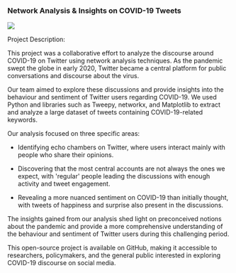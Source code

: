### Network Analysis & Insights on COVID-19 Tweets
![](https://img.thedailybeast.com/image/upload/c_crop,d_placeholder_euli9k,h_1969,w_3500,x_0,y_158/dpr_1.5/c_limit,w_608/fl_lossy,q_auto/v1679873679/2013-10-04T000000Z_1562522446_BM2E9A410KY01_RTRMADP_3_TWITTER-IPO_lfxntr)



Project Description:

This project was a collaborative effort to analyze the discourse around COVID-19 on Twitter using network analysis techniques. As the pandemic swept the globe in early 2020, Twitter became a central platform for public conversations and discourse about the virus.

Our team aimed to explore these discussions and provide insights into the behaviour and sentiment of Twitter users regarding COVID-19. We used Python and libraries such as Tweepy, networkx, and Matplotlib to extract and analyze a large dataset of tweets containing COVID-19-related keywords.

Our analysis focused on three specific areas:
* Identifying echo chambers on Twitter, where users interact mainly with people who share their opinions.
+ Discovering that the most central accounts are not always the ones we expect, with 'regular' people leading the discussions with enough activity and tweet engagement.
- Revealing a more nuanced sentiment on COVID-19 than initially thought, with tweets of happiness and surprise also present in the discussions.

The insights gained from our analysis shed light on preconceived notions about the pandemic and provide a more comprehensive understanding of the behaviour and sentiment of Twitter users during this challenging period.

This open-source project is available on GitHub, making it accessible to researchers, policymakers, and the general public interested in exploring COVID-19 discourse on social media.






